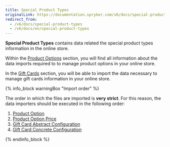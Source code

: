 ```yaml
---
title: Special Product Types
originalLink: https://documentation.spryker.com/v6/docs/special-product-types
redirect_from:
  - /v6/docs/special-product-types
  - /v6/docs/en/special-product-types
---
```


**Special Product Types** contains data related the special product types information in the online store.

Within the [Product Options](/docs/scos/dev/features/202005.0/product-information-management/product-options/product-options) section, you will find all information about the data imports required to to manage product options in your online store.

In the [Gift Cards](https://documentation.spryker.com/docs/gift-cards-import) section, you will be able to import the data necessary to manage gift cards information in your online store.

{% info_block warningBox "Import order" %}

The order in which the files are imported is **very strict**. For this reason, the data importers should be executed in the following order:

1. [Product Option](https://documentation.spryker.com/docs/file-details-product-optioncsv)
2. [Product Option Price](https://documentation.spryker.com/docs/file-details-product-option-pricecsv)
3. [Gift Card Abstract Configuration](https://documentation.spryker.com/docs/file-details-gift-card-abstract-configurationcsv)
4. [Gift Card Concrete Configuration](https://documentation.spryker.com/docs/file-details-gift-card-concrete-configurationcsv)


{% endinfo_block %}
